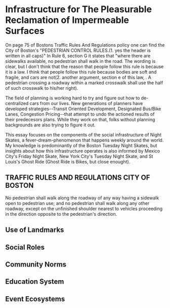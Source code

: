 # Infrastructure for The Pleasurable Reclamation of Impermeable Surfaces

On page 75 of Bostons Traffic Rules And Regulations policy one can find the City of Boston's "PEDESTRIAN CONTROL RULES.(1. yes the header is written in all caps)" In Rule 6, section G it states that "where there are sidewalks available, no pedestrian shall walk in the road. The wording is clear, but I don't think that the reason that people follow this rule is because it is a law. I think that people follow this rule because bodies are soft and fragile, and cars are not(2. another argument, section e of this law, . A pedestrian crossing a roadway within a marked crosswalk shall use the half of such crosswalk to his/her right).  

The field of planning is working hard to try and figure out how to de-centralized cars from our lives. New generations of planners have developed strategies--Transit Oriented Development, Designated Bus/Bike Lanes, Congestion Pricing--that attempt to undo the actioned results of their predecesors plans. While they work on that, folks without planning backgrounds are also trying to figure it out. 

This essay focuses on the components of the social infrastructure of Night Skates, a fever-dream-phenomenon that happens weekly around the world. My knowledge is predominantly of the Boston Tuesday Night Skates, but insights about how this infrastructure operates is also informed by Mexico City's Friday Night Skate, New York City's Tuesday Night Skate, and St Louis's Ghost Ride (Ghost Ride is Bikes, but close enought). 



## TRAFFIC RULES AND REGULATIONS CITY OF BOSTON 
No pedestrian shall walk along the roadway of any way having a sidewalk open to pedestrian use; and no pedestrian shall walk along any other roadway, except on the unfinished shoulder nearest to vehicles proceeding in the direction opposite to the pedestrian's direction. 

## Use of Landmarks
## Social Roles
## Community Norms
## Education System
## Event Ecosystems

